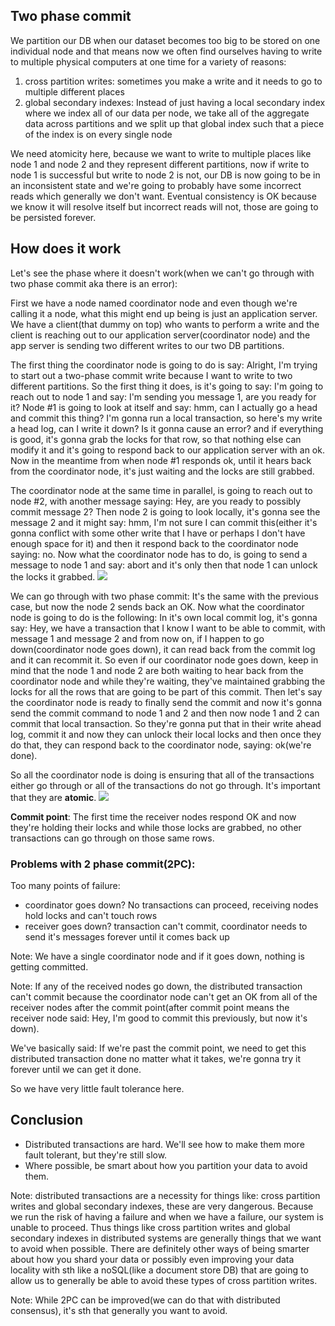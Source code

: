 ## Two phase commit
We partition our DB when our dataset becomes too big to be stored on one individual node and that means now we often find ourselves
having to write to multiple physical computers at one time for a variety of reasons:
1. cross partition writes: sometimes you make a write and it needs to go to multiple different places
2. global secondary indexes: Instead of just having a local secondary index where we index all of our data per node, we take all of the
aggregate data across partitions and we split up that global index such that a piece of the index is on every single node

We need atomicity here, because we want to write to multiple places like node 1 and node 2 and they represent different partitions, now if
write to node 1 is successful but write to node 2 is not, our DB is now going to be in an inconsistent state and we're going to probably
have some incorrect reads which generally we don't want. Eventual consistency is OK because we know it will resolve itself but incorrect
reads will not, those are going to be persisted forever.

## How does it work
Let's see the phase where it doesn't work(when we can't go through with two phase commit aka there is an error):

First we have a node named coordinator node and even though we're calling it a node, what this might end up being is just 
an application server. We have a client(that dummy on top) who wants to perform a write and the client is reaching out to our
application server(coordinator node) and the app server is sending two different writes to our two DB partitions.

The first thing the coordinator node is going to do is say: Alright, I'm trying to start out a two-phase commit write because I want to
write to two different partitions. So the first thing it does, is it's going to say: I'm going to reach out to node 1 and say:
I'm sending you message 1, are you ready for it? Node #1 is going to look at itself and say: hmm, can I actually go a head and commit
this thing? I'm gonna run a local transaction, so here's my write a head log, can I write it down? Is it gonna cause an error? and if
everything is good, it's gonna grab the locks for that row, so that nothing else can modify it and it's going to respond back to
our application server with an ok. Now in the meantime from when node #1 responds ok, until it hears back from the coordinator node,
it's just waiting and the locks are still grabbed. 

The coordinator node at the same time in parallel, is going to reach out to node #2, with another message saying: Hey, are you ready to
possibly commit message 2? Then node 2 is going to look locally, it's gonna see the message 2 and it might say: hmm, I'm not sure I can
commit this(either it's gonna conflict with some other write that I have or perhaps I don't have enough space for it) and then it
respond back to the coordinator node saying: no. Now what the coordinator node has to do, is going to send a message to node 1 and say:
abort and it's only then that node 1 can unlock the locks it grabbed.
![](img/two-phase-commit-distributed-transactions/1.png)

We can go through with two phase commit:
It's the same with the previous case, but now the node 2 sends back an OK. Now what the coordinator node is going to do is the following:
In it's own local commit log, it's gonna say: Hey, we have a transaction that I know I want to be able to commit, with message 1 and
message 2 and from now on, if I happen to go down(coordinator node goes down), it can read back from the commit log and it can recommit it.
So even if our coordinator node goes down, keep in mind that the node 1 and node 2 are both waiting to hear back from the coordinator node
and while they're waiting, they've maintained grabbing the locks for all the rows that are going to be part of this commit. Then let's say
the coordinator node is ready to finally send the commit and now it's gonna send the commit command to node 1 and 2 and then now node 1 and 2
can commit that local transaction. So they're gonna put that in their write ahead log, commit it and now they can unlock their local locks and
then once they do that, they can respond back to the coordinator node, saying: ok(we're done).

So all the coordinator node is doing is ensuring that all of the transactions either go through or all of the transactions do not go through.
It's important that they are **atomic**.
![](img/two-phase-commit-distributed-transactions/2.png)

**Commit point**: The first time the receiver nodes respond OK and now they're holding their locks and while those locks are grabbed, no other
transactions can go through on those same rows.

### Problems with 2 phase commit(2PC):
Too many points of failure:
- coordinator goes down? No transactions can proceed, receiving nodes hold locks and can't touch rows
- receiver goes down? transaction can't commit, coordinator needs to send it's messages forever until it comes back up

Note: We have a single coordinator node and if it goes down, nothing is getting committed.

Note: If any of the received nodes go down, the distributed transaction can't commit because the coordinator node can't get an OK from all of
the receiver nodes after the commit point(after commit point means the receiver node said: Hey, I'm good to commit this previously, but now
it's down).

We've basically said: If we're past the commit point, we need to get this distributed transaction done no matter what it takes, we're gonna try it
forever until we can get it done.

So we have very little fault tolerance here.

## Conclusion
- Distributed transactions are hard. We'll see how to make them more fault tolerant, but they're still slow.
- Where possible, be smart about how you partition your data to avoid them.

Note: distributed transactions are a necessity for things like: cross partition writes and global secondary indexes, these are very dangerous. Because
we run the risk of having a failure and when we have a failure, our system is unable to proceed. Thus things like cross partition writes and global secondary indexes
in distributed systems are generally things that we want to avoid when possible. There are definitely other ways of being smarter about
how you shard your data or possibly even improving your data locality with sth like a noSQL(like a document store DB) that are going to
allow us to generally be able to avoid these types of cross partition writes.

Note: While 2PC can be improved(we can do that with distributed consensus), it's sth that generally you want to avoid.